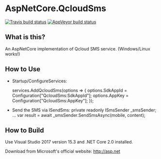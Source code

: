 AspNetCore.QcloudSms
=====================

[![Travis build status](https://img.shields.io/travis/myvas/AspNetCore.QcloudSms.svg?label=travis-ci&style=flat-square&branch=master)](https://travis-ci.org/myvas/AspNetCore.QcloudSms)
[![AppVeyor build status](https://img.shields.io/appveyor/ci/FrankH/AspNetCore-QcloudSms/master.svg?label=appveyor&style=flat-square)](https://ci.appveyor.com/project/FrankH/AspNetCore-QcloudSms)

What is this?
----------------

An AspNetCore implementation of Qcloud SMS service. (Windows/Linux works!)

How to Use
----------------
* Startup/ConfigureServices:

    services.AddQcloudSms(options =>
    {
        options.SdkAppId = Configuration["QcloudSms:SdkAppId"];
        options.AppKey = Configuration["QcloudSms:AppKey"];
    });

* Send the SMS via ISendSms:
        private readonly ISmsSender _smsSender;
		...
		var result = await _smsSender.SendSmsAsync(mobile, content);


How to Build
----------------

Use Visual Studio 2017 version 15.3 and .NET Core 2.0 installed.

Download from Microsoft's official website: http://asp.net
